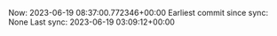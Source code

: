 Now: 2023-06-19 08:37:00.772346+00:00 Earliest commit since sync: None Last sync: 2023-06-19 03:09:12+00:00
